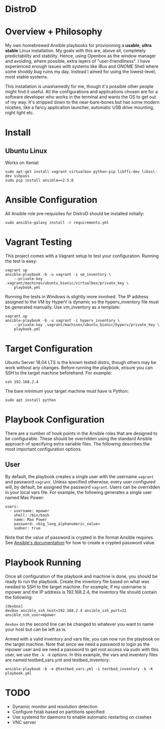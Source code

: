 # DistroD

# Overview + Philosophy

My own homebrewed Ansible playbooks for provisioning a **usable**, **ultra stable** Linux installation. My goals with this are, above all, completely predictability and stability. Hence, using Openbox as the window manager and avoiding, where possible, extra layers of "user-friendliness". I have experienced enough issues with systems like iBus and GNOME Shell where some shoddy bug ruins my day. Instead I aimed for using the lowest-level, most stable systems.

This installation is unashamedly for me, though it's possible other people might find it useful. All the configurations and applications chosen are for a software developer who works in the terminal and wants the OS to get out of my way. It's stripped down to the near-bare-bones but has some modern niceties, like a fancy application launcher, automatic USB drive mounting, night light etc.

# Install

## Ubuntu Linux

Works on Xenial:

    sudo apt-get install vagrant virtualbox python-pip libffi-dev libssl-dev sshpass
    sudo pip install ansible==2.5.0

# Ansible Configuration

All Ansible role pre-requisites for DistroD should be installed initially:

    sudo ansible-galaxy install -r requirements.yml

# Vagrant Testing

This project comes with a Vagrant setup to test your configuration. Running the
test is easy:

    vagrant up
    ansible-playbook -b -u vagrant -i vm_inventory \
        --private-key .vagrant/machines/ubuntu_bionic/virtualbox/private_key \
        playbook.yml

Running the tests in Windows is slightly more involved. The IP address assigned to the VM by HyperV is dynamic so the hyperv_inventory file must be generated manually. Use vm_inventory as a template:

    vagrant up
    ansible-playbook -b -u vagrant -i hyperv_inventory \
        --private-key .vagrant/machines/ubuntu_bionic/hyperv/private_key \
        playbook.yml

# Target Configuration

Ubuntu Server 18.04 LTS is the known tested distro, though others may be
work without any changes.
Before running the playbook, ensure you can SSH to the target machine
beforehand. For example:

    ssh 192.168.2.4

The bare minimum your target machine must have is Python:

    sudo apt install python

# Playbook Configuration

There are a number of hook points in the Ansible roles that are designed to be
configurable. These should be overridden using the standard Ansible approach of
specifying extra variable files. The following describes the most important configuration options.

## User

By default, the playbook creates a single user with the username `vagrant` and
password `vagrant`. Unless specified otherwise, every user configured will, by
default, be assigned the password `vagrant`.
Users can be overridden in your local vars file. For example, the following
generates a single user named Max Power:

    users:
      - username: mpower
        shell: /bin/bash
        name: Max Power
        password: <big_long_alphanumeric_value>
        sudoer: true

Note that the value of password is crypted in the format Ansible requires.
See [Ansible's documentation](http://docs.ansible.com/ansible/latest/faq.html#how-do-i-generate-crypted-passwords-for-the-user-module)
for how to create a crypted password value.

# Playbook Running

Once all configuration of the playbook and machine is done, you should be ready
to run the playbook.
Create the inventory file based on what was needed to SSH to the target machine.
For example, if my username is mpower and the IP address is 192.168.2.4, the
inventory file should contain the following:

    [devbox]
    devbox ansible_ssh_host=192.168.2.4 ansible_ssh_port=22 ansible_ssh_user=mpower

`devbox` on the second line can be changed to whatever you want to name your
host but can be left as is.

Armed with a valid inventory and vars file, you can now run the playbook on the
target machine. Note that since we need a password to login as the mpower user
and we need a password to get root access via sudo with this user, we use
the `-k -K` options. In this example, the vars and inventory files are named
testbed_vars.yml and testbed_inventory:

    ansible-playbook -b -e @testbed_vars.yml -i testbed_inventory -k -K playbook.yml

# TODO

* Dynamic monitor and resolution detection
* Configure fstab based on partitions specified
* Use systemd for daemons to enable automatic restarting on crashes
* VNC server